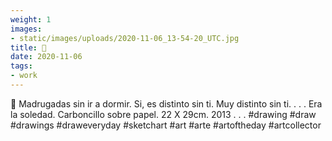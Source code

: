 ```yaml
---
weight: 1
images:
- static/images/uploads/2020-11-06_13-54-20_UTC.jpg
title: 🔴
date: 2020-11-06
tags:
- work
---
```


🔴
Madrugadas sin ir a dormir.
Si, es distinto sin ti. 
Muy  distinto sin ti.
.
.
.
Era la soledad.
Carboncillo sobre papel.
22 X 29cm.
2013
.
.
.
 #drawing #draw #drawings  #draweveryday  #sketchart #art #arte #artoftheday  #artcollector
